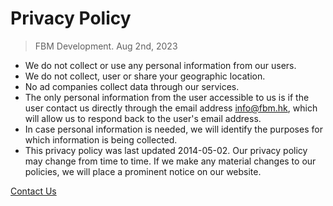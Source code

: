 # Privacy Policy

> FBM Development. Aug 2nd, 2023

- We do not collect or use any personal information from our users.
- We do not collect, user or share your geographic location.
- No ad companies collect data through our services.
- The only personal information from the user accessible to us is if the user contact us directly through the email address info@fbm.hk, which will allow us to respond back to the user's email address.
- In case personal information is needed, we will identify the purposes for which information is being collected.
- This privacy policy was last updated 2014-05-02. Our privacy policy may change from time to time. If we make any material changes to our policies, we will place a prominent notice on our website.

[Contact Us](mailto:info@fbm.hk)
